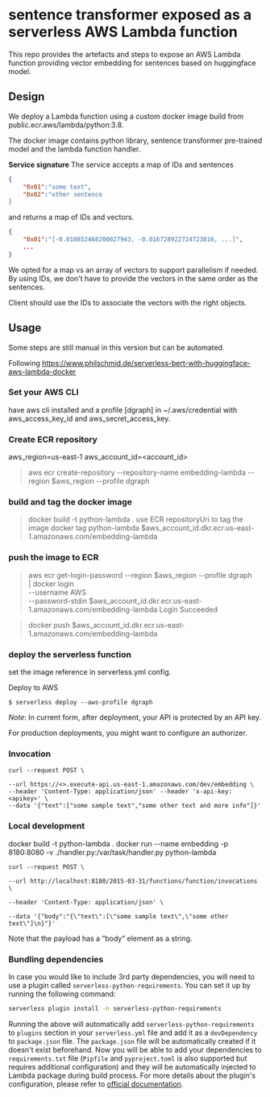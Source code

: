 <!--
title: 'AWS Simple HTTP Endpoint example in Python'
description: 'This template demonstrates how to make a simple HTTP API with Python running on AWS Lambda and API Gateway using the Serverless'
-->

# sentence transformer exposed as a serverless AWS Lambda function

This repo provides the artefacts and steps to expose an AWS Lambda function providing vector embedding for sentences based on huggingface model.


## Design
We deploy a Lambda function using a custom docker image build from public.ecr.aws/lambda/python:3.8.

The docker image contains python library, sentence transformer pre-trained model and the lambda function handler.

**Service signature**
The service accepts a map of IDs and sentences
```json
{
    "0x01":"some text",
    "0x02":"other sentence
}
```
and returns a map of IDs and vectors.
```json
{
    "0x01":"[-0.010852468200027943, -0.016728922724723816, ...]",
    ...
}
```

We opted for a map vs an array of vectors to support parallelism if needed.
By using IDs, we don't have to provide the vectors in the same order as the sentences.

Client should use the IDs to associate the vectors with the right objects.


## Usage
Some steps are still manual in this version but can be automated.


Following https://www.philschmid.de/serverless-bert-with-huggingface-aws-lambda-docker
### Set your AWS CLI 
have aws cli installed and a profile [dgraph] in ~/.aws/credential with aws_access_key_id and aws_secret_access_key.

### Create ECR repository
aws_region=us-east-1
aws_account_id=<account_id>

> aws ecr create-repository --repository-name embedding-lambda --region $aws_region --profile dgraph
### build and tag the docker image
> docker build -t python-lambda .
use ECR repositoryUri to tag the image
> docker tag python-lambda $aws_account_id.dkr.ecr.us-east-1.amazonaws.com/embedding-lambda

### push the image to ECR
> aws ecr get-login-password --region $aws_region --profile dgraph\
| docker login \
    --username AWS \
    --password-stdin $aws_account_id.dkr.ecr.us-east-1.amazonaws.com/embedding-lambda
Login Succeeded

> docker push $aws_account_id.dkr.ecr.us-east-1.amazonaws.com/embedding-lambda

### deploy the serverless function
set the image reference in serverless.yml config.

Deploy to AWS
```
$ serverless deploy --aws-profile dgraph
```



_Note_: In current form, after deployment, your API is protected by an API key. 

For production deployments, you might want to configure an authorizer.

### Invocation
```
curl --request POST \

--url https://<>.execute-api.us-east-1.amazonaws.com/dev/embedding \
--header 'Content-Type: application/json' --header 'x-api-key: <apikey>' \
--data '{"text":["some sample text","some other text and more info"]}'
```


### Local development

docker build -t python-lambda .
docker run --name embedding -p 8180:8080  -v ./handler.py:/var/task/handler.py   python-lambda

```
curl --request POST \

--url http://localhost:8180/2015-03-31/functions/function/invocations \

--header 'Content-Type: application/json' \

--data '{"body":"{\"text\":[\"some sample text\",\"some other text\"]\n}"}'
```

Note that the payload has a “body” element as a string.

### Bundling dependencies

In case you would like to include 3rd party dependencies, you will need to use a plugin called `serverless-python-requirements`. You can set it up by running the following command:

```bash
serverless plugin install -n serverless-python-requirements
```

Running the above will automatically add `serverless-python-requirements` to `plugins` section in your `serverless.yml` file and add it as a `devDependency` to `package.json` file. The `package.json` file will be automatically created if it doesn't exist beforehand. Now you will be able to add your dependencies to `requirements.txt` file (`Pipfile` and `pyproject.toml` is also supported but requires additional configuration) and they will be automatically injected to Lambda package during build process. For more details about the plugin's configuration, please refer to [official documentation](https://github.com/UnitedIncome/serverless-python-requirements).
